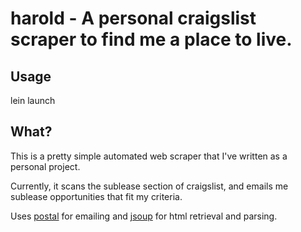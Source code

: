 # harold - A personal craigslist scraper to find me a place to live.


## Usage

lein launch


## What?

This is a pretty simple automated web scraper that I've written as a personal project.

Currently, it scans the sublease section of craigslist, and emails me sublease opportunities that fit my criteria.

Uses [postal](https://github.com/drewr/postal) for emailing and [jsoup](https://jsoup.org/) for html retrieval and parsing. 

